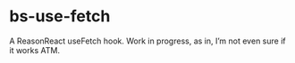 # bs-use-fetch

A ReasonReact useFetch hook. Work in progress, as in, I’m not even sure if it works ATM.
